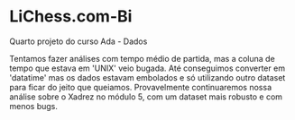 # LiChess.com-Bi
Quarto projeto do curso Ada - Dados

Tentamos fazer análises com tempo médio de partida, mas a coluna de tempo que estava em 'UNIX' veio bugada. 
Até conseguimos converter em 'datatime' mas os dados estavam embolados e só utilizando outro dataset para 
ficar do jeito que queiamos. Provavelmente continuaremos nossa análise sobre o Xadrez no módulo 5, com um
dataset mais robusto e com menos bugs.

